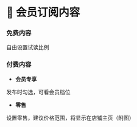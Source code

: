 # 📧 会员订阅内容

### 免费内容

自由设置试读比例

### 付费内容

* **会员专享**

发布时勾选，可看会员档位

* **零售**

设置零售，建议价格范围，将显示在店铺主页（附图）
